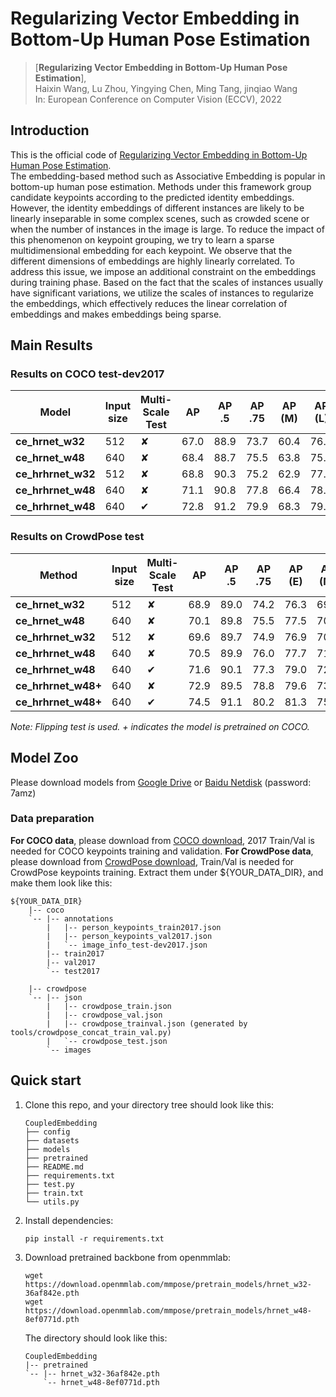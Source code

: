# Regularizing Vector Embedding in Bottom-Up Human Pose Estimation

> [**Regularizing Vector Embedding in Bottom-Up Human Pose Estimation**],            
> Haixin Wang, Lu Zhou, Yingying Chen, Ming Tang, jinqiao Wang  
> In: European Conference on Computer Vision (ECCV), 2022   

## Introduction
This is the official code of [Regularizing Vector Embedding in Bottom-Up Human Pose Estimation](https://link.springer.com/chapter/10.1007/978-3-031-20068-7_7).  
The embedding-based method such as Associative Embedding is popular in bottom-up human pose estimation. Methods under this framework group candidate keypoints according to the predicted identity embeddings. However, the identity embeddings of different instances are likely to be linearly inseparable in some complex scenes, such as crowded scene or when the number of instances in the image is large. To reduce the impact of this phenomenon on keypoint grouping, we try to learn a sparse multidimensional embedding for each keypoint. We observe that the different dimensions of embeddings are highly linearly correlated. To address this issue, we impose an additional constraint on the embeddings during training phase. Based on the fact that the scales of instances usually have significant variations, we utilize the scales of instances to regularize the embeddings, which effectively reduces the linear correlation of embeddings and makes embeddings being sparse. 

## Main Results
### Results on COCO test-dev2017
| Model               | Input size | Multi-Scale Test |  AP  | AP .5 | AP .75 | AP (M) | AP (L) |
|---------------------|------------|------------------|------|-------|--------|--------|--------|
| **ce_hrnet_w32**    |  512       |&#10008;          | 67.0 | 88.9  | 73.7   | 60.4   | 76.4   |
| **ce_hrnet_w48**    |  640       |&#10008;          | 68.4 | 88.7  | 75.5   | 63.8   | 75.9   |
| **ce_hrhrnet_w32**  |  512       |&#10008;          | 68.8 | 90.3  | 75.2   | 62.9   | 77.1   |
| **ce_hrhrnet_w48**  |  640       |&#10008;          | 71.1 | 90.8  | 77.8   | 66.4   | 78.0   |
| **ce_hrhrnet_w48**  |  640       |&#10004;          | 72.8 | 91.2  | 79.9   | 68.3   | 79.3   |

### Results on CrowdPose test
| Method               | Input size | Multi-Scale Test |  AP  | AP .5 | AP .75 | AP (E) | AP (M) | AP (H) |
|----------------------|------------|------------------|------|-------|--------|--------|--------|--------|
| **ce_hrnet_w32**     | 512        |&#10008;          | 68.9 | 89.0  | 74.2   | 76.3   | 69.5   | 60.8   |
| **ce_hrnet_w48**     | 640        |&#10008;          | 70.1 | 89.8  | 75.5   | 77.5   | 70.8   | 62.2   |
| **ce_hrhrnet_w32**   | 512        |&#10008;          | 69.6 | 89.7  | 74.9   | 76.9   | 70.3   | 61.6   |
| **ce_hrhrnet_w48**   | 640        |&#10008;          | 70.5 | 89.9  | 76.0   | 77.7   | 71.1   | 62.4   |
| **ce_hrhrnet_w48**   | 640        |&#10004;          | 71.6 | 90.1  | 77.3   | 79.0   | 72.2   | 63.3   |
| **ce_hrhrnet_w48+**  | 640        |&#10008;          | 72.9 | 89.5  | 78.8   | 79.6   | 73.7   | 64.5   |
| **ce_hrhrnet_w48+**  | 640        |&#10004;          | 74.5 | 91.1  | 80.2   | 81.3   | 75.4   | 66.2   |

*Note: Flipping test is used. + indicates the model is pretrained on COCO.*

## Model Zoo
Please download models from [Google Drive](https://drive.google.com/drive/folders/1Jln6GtSoFIxbwt6hQ3YLXt_-a0dgIp0P) or [Baidu Netdisk](https://pan.baidu.com/s/1zBbhPQTwW0JxZl1qq7QNlA) (password: 7amz)

### Data preparation
**For COCO data**, please download from [COCO download](http://cocodataset.org/#download), 2017 Train/Val is needed for COCO keypoints training and validation. 
**For CrowdPose data**, please download from [CrowdPose download](https://github.com/Jeff-sjtu/CrowdPose#dataset), Train/Val is needed for CrowdPose keypoints training.
Extract them under ${YOUR_DATA_DIR}, and make them look like this:
```
${YOUR_DATA_DIR}
    |-- coco
    `-- |-- annotations
        |   |-- person_keypoints_train2017.json
        |   |-- person_keypoints_val2017.json
        |   `-- image_info_test-dev2017.json
        |-- train2017
        |-- val2017
        `-- test2017
            
    |-- crowdpose
    `-- |-- json
        |   |-- crowdpose_train.json
        |   |-- crowdpose_val.json
        |   |-- crowdpose_trainval.json (generated by tools/crowdpose_concat_train_val.py)
        |   `-- crowdpose_test.json
        `-- images
```

## Quick start
1. Clone this repo, and your directory tree should look like this:

   ```
   CoupledEmbedding
   ├── config
   ├── datasets
   ├── models
   ├── pretrained
   ├── README.md
   ├── requirements.txt
   ├── test.py
   ├── train.txt
   └── utils.py
   ```
2. Install dependencies:
   ```
   pip install -r requirements.txt
   ```
3. Download pretrained backbone from openmmlab: 
   ```
   wget https://download.openmmlab.com/mmpose/pretrain_models/hrnet_w32-36af842e.pth
   wget https://download.openmmlab.com/mmpose/pretrain_models/hrnet_w48-8ef0771d.pth
   ```
   The directory should look like this:
   ```
   CoupledEmbedding
   |-- pretrained
   `-- |-- hrnet_w32-36af842e.pth
       `-- hrnet_w48-8ef0771d.pth
   ```

